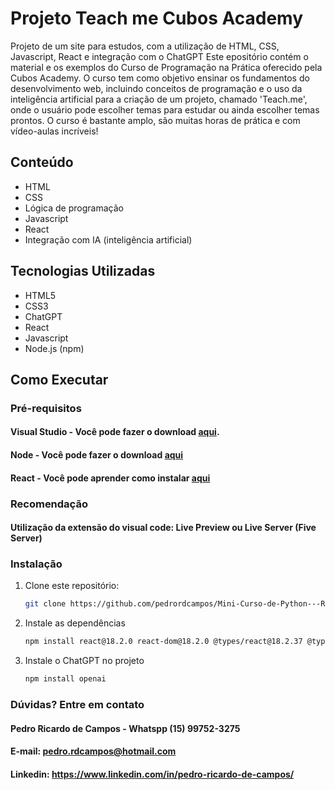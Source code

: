 # Projeto Teach me Cubos Academy
Projeto de um site para estudos, com a utilização de HTML, CSS, Javascript, React e integração com o ChatGPT
Este epositório contém o material e os exemplos do Curso de Programação na Prática oferecido pela Cubos Academy. 
O curso tem como objetivo ensinar os fundamentos do desenvolvimento web, incluindo conceitos de programação e o uso da inteligência artificial 
para a criação de um projeto, chamado 'Teach.me', onde o usuário pode escolher temas para estudar ou ainda escolher temas prontos. 
O curso é bastante amplo, são muitas horas de prática e com vídeo-aulas incríveis!

## Conteúdo

- HTML
- CSS
- Lógica de programação
- Javascript
- React
- Integração com IA (inteligência artificial)

## Tecnologias Utilizadas

- HTML5
- CSS3
- ChatGPT
- React
- Javascript
- Node.js (npm)

## Como Executar

### Pré-requisitos
#### Visual Studio - Você pode fazer o download [aqui](https://visualstudio.microsoft.com/pt-br/downloads/).
#### Node - Você pode fazer o download [aqui](https://nodejs.org/pt/download/package-manager)
#### React - Você pode aprender como instalar [aqui](https://react.dev/learn/installation)

### Recomendação
#### Utilização da extensão do visual code: Live Preview ou Live Server (Five Server)

### Instalação

1. Clone este repositório:
   ```bash
   git clone https://github.com/pedrordcampos/Mini-Curso-de-Python---Rocketseat.git](https://github.com/pedrordcampos/Curso-de-Programacao-na-Pratica-Cubos-Academy.git

2. Instale as dependências
   ```bash
   npm install react@18.2.0 react-dom@18.2.0 @types/react@18.2.37 @types/react-dom@18.2.15
3. Instale o ChatGPT no projeto
   ```bash
   npm install openai

### Dúvidas? Entre em contato
#### Pedro Ricardo de Campos - Whatspp (15) 99752-3275
#### E-mail: pedro.rdcampos@hotmail.com
#### Linkedin: https://www.linkedin.com/in/pedro-ricardo-de-campos/








